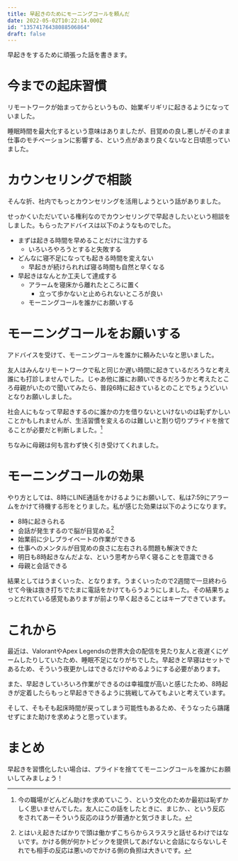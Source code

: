 ```yaml
---
title: 早起きのためにモーニングコールを頼んだ
date: 2022-05-02T10:22:14.000Z
id: "13574176438088506864"
draft: false
---
```

早起きをするために頑張った話を書きます。

# 今までの起床習慣

リモートワークが始まってからというもの、始業ギリギリに起きるようになっていました。

睡眠時間を最大化するという意味はありましたが、目覚めの良し悪しがそのまま仕事のモチベーションに影響する、という点があまり良くないなと日頃思っていました。

# カウンセリングで相談

そんな折、社内でもっとカウンセリングを活用しようという話がありました。

せっかくいただいている権利なのでカウンセリングで早起きしたいという相談をしました。もらったアドバイスは以下のようなものでした。

- まずは起きる時間を早めることだけに注力する
  - いろいろやろうとすると失敗する
- どんなに寝不足になっても起きる時間を変えない
  - 早起きが続けられれば寝る時間も自然と早くなる
- 早起きはなんとか工夫して達成する
  - アラームを寝床から離れたところに置く
    - 立って歩かないと止められないところが良い
  - モーニングコールを誰かにお願いする

# モーニングコールをお願いする

アドバイスを受けて、モーニングコールを誰かに頼みたいなと思いました。

友人はみんなリモートワークで私と同じか遅い時間に起きているだろうなと考え誰にも打診しませんでした。じゃあ他に誰にお願いできるだろうかと考えたところ母親がいたので聞いてみたら、普段6時に起きているとのことでちょうどいいとなりお願いしました。

社会人にもなって早起きするのに誰かの力を借りないといけないのは恥ずかしいことかもしれませんが、生活習慣を変えるのは難しいと割り切りプライドを捨てることが必要だと判断しました。[^1]

ちなみに母親は何も言わず快く引き受けてくれました。

# モーニングコールの効果

やり方としては、8時にLINE通話をかけるようにお願いして、私は7:59にアラームをかけて待機する形をとりました。私が感じた効果は以下のようになります。

- 8時に起きられる
- 会話が発生するので脳が目覚める[^2]
- 始業前に少しプライベートの作業ができる
- 仕事へのメンタルが目覚めの良さに左右される問題も解決できた
- 明日も8時起きなんだよな、という思考から早く寝ることを意識できる
- 母親と会話できる

結果としてはうまくいった、となります。うまくいったので2週間で一旦終わらせて今後は抜き打ちでたまに電話をかけてもらうようにしました。その結果ちょっとだれている感覚もありますが前より早く起きることはキープできています。

# これから

最近は、ValorantやApex Legendsの世界大会の配信を見たり友人と夜遅くにゲームしたりしていたため、睡眠不足になりがちでした。早起きと早寝はセットであるため、そういう夜更かしはできるだけやめるようにする必要があります。

また、早起きしていろいろ作業ができるのは幸福度が高いと感じたため、8時起きが定着したらもっと早起きできるように挑戦してみてもよいと考えています。

そして、そもそも起床時間が戻ってしまう可能性もあるため、そうなったら躊躇せずにまた助けを求めようと思っています。

# まとめ

早起きを習慣化したい場合は、プライドを捨ててモーニングコールを誰かにお願いしてみましょう！


[^1]: 今の職場がどんどん助けを求めていこう、という文化のためか最初は恥ずかしく思いませんでした。友人にこの話をしたときに、まじか、、という反応をされてあーそういう反応のほうが普通かと気づきました。
[^2]: とはいえ起きたばかりで頭は働かずこちらからスラスラと話せるわけではないです。かける側が何かトピックを提供してあげないと会話にならないしそれでも相手の反応は悪いのでかける側の負担は大きいです。

